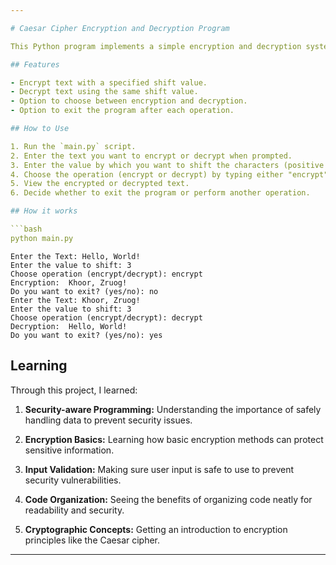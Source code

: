 ```yaml
---

# Caesar Cipher Encryption and Decryption Program

This Python program implements a simple encryption and decryption system based on the Caesar cipher algorithm. The Caesar cipher is a substitution cipher where each letter in the plaintext is shifted a certain number of places down or up the alphabet.

## Features

- Encrypt text with a specified shift value.
- Decrypt text using the same shift value.
- Option to choose between encryption and decryption.
- Option to exit the program after each operation.

## How to Use

1. Run the `main.py` script.
2. Enter the text you want to encrypt or decrypt when prompted.
3. Enter the value by which you want to shift the characters (positive for encryption, negative for decryption).
4. Choose the operation (encrypt or decrypt) by typing either "encrypt" or "decrypt" when prompted.
5. View the encrypted or decrypted text.
6. Decide whether to exit the program or perform another operation.

## How it works

```bash
python main.py
```

```plaintext
Enter the Text: Hello, World!
Enter the value to shift: 3
Choose operation (encrypt/decrypt): encrypt
Encryption:  Khoor, Zruog!
Do you want to exit? (yes/no): no
Enter the Text: Khoor, Zruog!
Enter the value to shift: 3
Choose operation (encrypt/decrypt): decrypt
Decryption:  Hello, World!
Do you want to exit? (yes/no): yes
```

## Learning

Through this project, I learned:

1. **Security-aware Programming:** Understanding the importance of safely handling data to prevent security issues.

2. **Encryption Basics:** Learning how basic encryption methods can protect sensitive information.

3. **Input Validation:** Making sure user input is safe to use to prevent security vulnerabilities.

4. **Code Organization:** Seeing the benefits of organizing code neatly for readability and security.

5. **Cryptographic Concepts:** Getting an introduction to encryption principles like the Caesar cipher.

---
```

